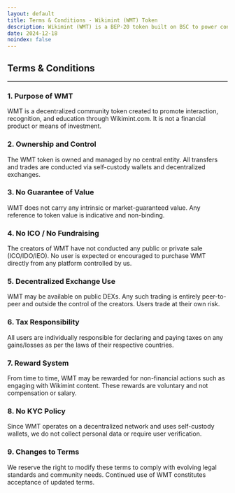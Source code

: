 ```yaml
---
layout: default
title: Terms & Conditions - Wikimint (WMT) Token
description: Wikimint (WMT) is a BEP-20 token built on BSC to power content creators and communities. Earn rewards by writing, engaging, and staking. Claim your free airdrop now.
date: 2024-12-18
noindex: false
---
```

<section class="py-3">
<div class="container">
<div class="col-md-8">
  <h1>Terms & Conditions</h1>
    <hr/>
<h3>1. Purpose of WMT  </h3>
   <p>WMT is a decentralized community token created to promote interaction, recognition, and education through Wikimint.com. It is not a financial product or means of investment.</p>

<h3>2. Ownership and Control  </h3>
   <p>The WMT token is owned and managed by no central entity. All transfers and trades are conducted via self-custody wallets and decentralized exchanges.</p>

<h3>3. No Guarantee of Value  </h3>
   <p>WMT does not carry any intrinsic or market-guaranteed value. Any reference to token value is indicative and non-binding.</p>

<h3>4. No ICO / No Fundraising  </h3>
   <p>The creators of WMT have not conducted any public or private sale (ICO/IDO/IEO). No user is expected or encouraged to purchase WMT directly from any platform controlled by us.</p>

<h3>5. Decentralized Exchange Use  </h3>
   <p>WMT may be available on public DEXs. Any such trading is entirely peer-to-peer and outside the control of the creators. Users trade at their own risk.</p>

<h3>6. Tax Responsibility  </h3>
   <p>All users are individually responsible for declaring and paying taxes on any gains/losses as per the laws of their respective countries.</p>

<h3>7. Reward System  </h3>
   <p>From time to time, WMT may be rewarded for non-financial actions such as engaging with Wikimint content. These rewards are voluntary and not compensation or salary.</p>

<h3>8. No KYC Policy  </h3>
   <p>Since WMT operates on a decentralized network and uses self-custody wallets, we do not collect personal data or require user verification.</p>

<h3>9. Changes to Terms  </h3>
   <p>We reserve the right to modify these terms to comply with evolving legal standards and community needs. Continued use of WMT constitutes acceptance of updated terms.</p>

</div>
</div>
</section>
